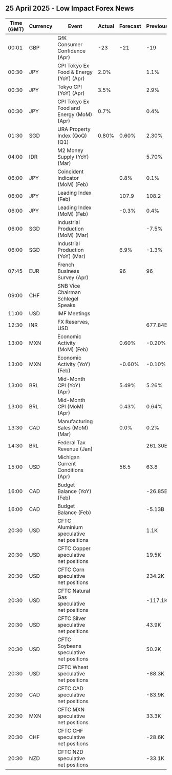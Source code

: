 ## 25 April 2025 - Low Impact Forex News

| Time (GMT) | Currency | Event | Actual | Forecast | Previous |
|------|----------|-------|--------|----------|----------|
| 00:01 | GBP | GfK Consumer Confidence (Apr) | -23 | -21 | -19 |
| 00:30 | JPY | CPI Tokyo Ex Food & Energy (YoY) (Apr) | 2.0% |  | 1.1% |
| 00:30 | JPY | Tokyo CPI (YoY) (Apr) | 3.5% |  | 2.9% |
| 00:30 | JPY | CPI Tokyo Ex Food and Energy (MoM) (Apr) | 0.7% |  | 0.4% |
| 01:30 | SGD | URA Property Index (QoQ) (Q1) | 0.80% | 0.60% | 2.30% |
| 04:00 | IDR | M2 Money Supply (YoY) (Mar) |  |  | 5.70% |
| 06:00 | JPY | Coincident Indicator (MoM) (Feb) |  | 0.8% | 0.1% |
| 06:00 | JPY | Leading Index (Feb) |  | 107.9 | 108.2 |
| 06:00 | JPY | Leading Index (MoM) (Feb) |  | -0.3% | 0.4% |
| 06:00 | SGD | Industrial Production (MoM) (Mar) |  |  | -7.5% |
| 06:00 | SGD | Industrial Production (YoY) (Mar) |  | 6.9% | -1.3% |
| 07:45 | EUR | French Business Survey (Apr) |  | 96 | 96 |
| 09:00 | CHF | SNB Vice Chairman Schlegel Speaks |  |  |  |
| 11:00 | USD | IMF Meetings |  |  |  |
| 12:30 | INR | FX Reserves, USD |  |  | 677.84B |
| 13:00 | MXN | Economic Activity (MoM) (Feb) |  | 0.60% | -0.20% |
| 13:00 | MXN | Economic Activity (YoY) (Feb) |  | -0.60% | -0.10% |
| 13:00 | BRL | Mid-Month CPI (YoY) (Apr) |  | 5.49% | 5.26% |
| 13:00 | BRL | Mid-Month CPI (MoM) (Apr) |  | 0.43% | 0.64% |
| 13:30 | CAD | Manufacturing Sales (MoM) (Mar) |  | 0.0% | 0.2% |
| 14:30 | BRL | Federal Tax Revenue (Jan) |  |  | 261.30B |
| 15:00 | USD | Michigan Current Conditions (Apr) |  | 56.5 | 63.8 |
| 16:00 | CAD | Budget Balance (YoY) (Feb) |  |  | -26.85B |
| 16:00 | CAD | Budget Balance (Feb) |  |  | -5.13B |
| 20:30 | USD | CFTC Aluminium speculative net positions |  |  | 1.1K |
| 20:30 | USD | CFTC Copper speculative net positions |  |  | 19.5K |
| 20:30 | USD | CFTC Corn speculative net positions |  |  | 234.2K |
| 20:30 | USD | CFTC Natural Gas speculative net positions |  |  | -117.1K |
| 20:30 | USD | CFTC Silver speculative net positions |  |  | 43.9K |
| 20:30 | USD | CFTC Soybeans speculative net positions |  |  | 50.2K |
| 20:30 | USD | CFTC Wheat speculative net positions |  |  | -88.3K |
| 20:30 | CAD | CFTC CAD speculative net positions |  |  | -83.9K |
| 20:30 | MXN | CFTC MXN speculative net positions |  |  | 33.3K |
| 20:30 | CHF | CFTC CHF speculative net positions |  |  | -28.6K |
| 20:30 | NZD | CFTC NZD speculative net positions |  |  | -33.1K |
